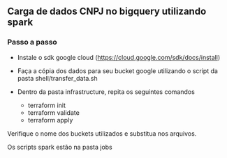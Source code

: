 ## Carga de dados CNPJ no bigquery utilizando spark

### Passo a passo

* Instale o sdk google cloud (https://cloud.google.com/sdk/docs/install)

* Faça a cópia dos dados para seu bucket google utilizando o script da pasta shell/transfer_data.sh

* Dentro da pasta infrastructure, repita os seguintes comandos
    * terraform init
    * terraform validate
    * terraform apply


Verifique o nome dos buckets utilizados e substitua nos arquivos.


Os scripts spark estão na pasta jobs